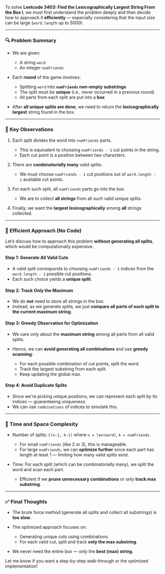 To solve **Leetcode 3403: Find the Lexicographically Largest String From the Box I**, we must first understand the problem deeply and then decide how to approach it **efficiently** — especially considering that the input size can be large (`word.length` up to 5000).

---

### 🔍 Problem Summary

* We are given:

  * A string `word`
  * An integer `numFriends`

* Each **round** of the game involves:

  * Splitting `word` into **`numFriends` non-empty substrings**
  * The split must be **unique** (i.e., never occurred in a previous round)
  * All parts from each split are put into a **box**

* After **all unique splits are done**, we need to return the **lexicographically largest** string found in the box.

---

### 🧠 Key Observations

1. Each split divides the word into `numFriends` parts.

   * This is equivalent to choosing `numFriends - 1` cut points in the string.
   * Each cut point is a position between two characters.

2. There are **combinatorially many** valid splits:

   * We must choose `numFriends - 1` cut positions out of `word.length - 1` available cut points.

3. For each such split, all `numFriends` parts go into the box.

   * We are to collect **all strings** from all such valid unique splits.

4. Finally, we want the **largest lexicographically** among **all** strings collected.

---

### 🧭 Efficient Approach (No Code)

Let’s discuss how to approach this problem **without generating all splits**, which would be computationally expensive.

#### Step 1: Generate All Valid Cuts

* A valid split corresponds to choosing `numFriends - 1` indices from the `word.length - 1` possible cut positions.
* Each such choice yields a **unique split**.

#### Step 2: Track Only the Maximum

* We do **not** need to store all strings in the box.
* Instead, as we generate splits, we just **compare all parts of each split to the current maximum string**.

#### Step 3: Greedy Observation for Optimization

* We care only about the **maximum string** among all parts from all valid splits.
* Hence, we can **avoid generating all combinations** and use **greedy scanning**:

  * For each possible combination of cut points, split the word.
  * Track the largest substring from each split.
  * Keep updating the global max.

#### Step 4: Avoid Duplicate Splits

* Since we're picking unique positions, we can represent each split by its indices — guaranteeing uniqueness.
* We can use `combinations` of indices to simulate this.

---

### 🧩 Time and Space Complexity

* Number of splits: `C(n-1, k-1)` where `n = len(word)`, `k = numFriends`.

  * For small `numFriends` (like 2 or 3), this is manageable.
  * For large `numFriends`, we can **optimize further** since each part has length at least 1 — limiting how many valid splits exist.

* Time: For each split (which can be combinatorially many), we split the word and scan each part.

  * Efficient if we **prune unnecessary combinations** or only **track max substring**.

---

### ✅ Final Thoughts

* The brute force method (generate all splits and collect all substrings) is **too slow**.
* The optimized approach focuses on:

  * Generating unique cuts using combinations.
  * For each valid cut, split and track **only the max substring**.
* We never need the entire box — only the **best (max) string**.

Let me know if you want a step-by-step walk-through or the optimized implementation!
